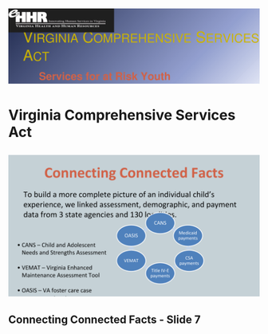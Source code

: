 # ![Virginia Comprehensive Services Act](https://raw.githubusercontent.com/jalbertbowden/va-crime/master/lib/virginia-comprehensive-services-act/services-for-at-risk-youth-virginia-comprehensive-services-act-1-title-w1200.png)  
# Virginia Comprehensive Services Act  

## ![Connecting Connected Facts - Slide 7.](https://raw.githubusercontent.com/jalbertbowden/va-crime/master/lib/virginia-comprehensive-services-act/services-for-at-risk-youth-virginia-comprehensive-services-act-7-w1200.png)
## Connecting Connected Facts - Slide 7  
